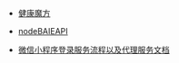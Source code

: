 
- [健康魔方](./healthCube/index.html)

- [nodeBAIEAPI](./nodeBaieAPI/index.html)

- [微信小程序登录服务流程以及代理服务文档](./miniProgram/index.html)
